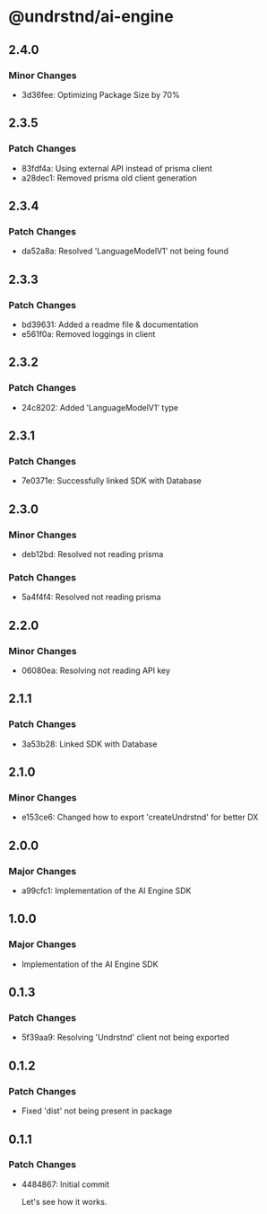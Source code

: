 # @undrstnd/ai-engine

## 2.4.0

### Minor Changes

- 3d36fee: Optimizing Package Size by 70%

## 2.3.5

### Patch Changes

- 83fdf4a: Using external API instead of prisma client
- a28dec1: Removed prisma old client generation

## 2.3.4

### Patch Changes

- da52a8a: Resolved 'LanguageModelV1' not being found

## 2.3.3

### Patch Changes

- bd39631: Added a readme file & documentation
- e561f0a: Removed loggings in client

## 2.3.2

### Patch Changes

- 24c8202: Added 'LanguageModelV1' type

## 2.3.1

### Patch Changes

- 7e0371e: Successfully linked SDK with Database

## 2.3.0

### Minor Changes

- deb12bd: Resolved not reading prisma

### Patch Changes

- 5a4f4f4: Resolved not reading prisma

## 2.2.0

### Minor Changes

- 06080ea: Resolving not reading API key

## 2.1.1

### Patch Changes

- 3a53b28: Linked SDK with Database

## 2.1.0

### Minor Changes

- e153ce6: Changed how to export 'createUndrstnd' for better DX

## 2.0.0

### Major Changes

- a99cfc1: Implementation of the AI Engine SDK

## 1.0.0

### Major Changes

- Implementation of the AI Engine SDK

## 0.1.3

### Patch Changes

- 5f39aa9: Resolving 'Undrstnd' client not being exported

## 0.1.2

### Patch Changes

- Fixed 'dist' not being present in package

## 0.1.1

### Patch Changes

- 4484867: Initial commit

  Let's see how it works.
